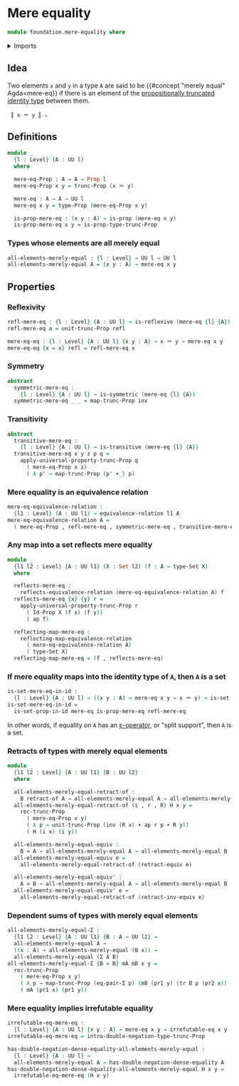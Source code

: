 # Mere equality

```agda
module foundation.mere-equality where
```

<details><summary>Imports</summary>

```agda
open import foundation.action-on-identifications-functions
open import foundation.binary-relations
open import foundation.dependent-pair-types
open import foundation.double-negation
open import foundation.double-negation-dense-equality
open import foundation.equality-dependent-pair-types
open import foundation.equivalences
open import foundation.functoriality-propositional-truncation
open import foundation.irrefutable-equality
open import foundation.propositional-truncations
open import foundation.reflecting-maps-equivalence-relations
open import foundation.retracts-of-types
open import foundation.transport-along-identifications
open import foundation.universe-levels

open import foundation-core.equivalence-relations
open import foundation-core.identity-types
open import foundation-core.propositions
open import foundation-core.sets
```

</details>

## Idea

Two elements `x` and `y` in a type `A` are said to be
{{#concept "merely equal" Agda=mere-eq}} if there is an element of the
[propositionally truncated](foundation.propositional-truncations.md)
[identity type](foundation-core.identity-types.md) between them.

```text
 ║ x ＝ y ║₋₁
```

## Definitions

```agda
module _
  {l : Level} {A : UU l}
  where

  mere-eq-Prop : A → A → Prop l
  mere-eq-Prop x y = trunc-Prop (x ＝ y)

  mere-eq : A → A → UU l
  mere-eq x y = type-Prop (mere-eq-Prop x y)

  is-prop-mere-eq : (x y : A) → is-prop (mere-eq x y)
  is-prop-mere-eq x y = is-prop-type-trunc-Prop
```

### Types whose elements are all merely equal

```agda
all-elements-merely-equal : {l : Level} → UU l → UU l
all-elements-merely-equal A = (x y : A) → mere-eq x y
```

## Properties

### Reflexivity

```agda
refl-mere-eq : {l : Level} {A : UU l} → is-reflexive (mere-eq {l} {A})
refl-mere-eq a = unit-trunc-Prop refl

mere-eq-eq : {l : Level} {A : UU l} {x y : A} → x ＝ y → mere-eq x y
mere-eq-eq {x = x} refl = refl-mere-eq x
```

### Symmetry

```agda
abstract
  symmetric-mere-eq :
    {l : Level} {A : UU l} → is-symmetric (mere-eq {l} {A})
  symmetric-mere-eq _ _ = map-trunc-Prop inv
```

### Transitivity

```agda
abstract
  transitive-mere-eq :
    {l : Level} {A : UU l} → is-transitive (mere-eq {l} {A})
  transitive-mere-eq x y z p q =
    apply-universal-property-trunc-Prop q
      ( mere-eq-Prop x z)
      ( λ p' → map-trunc-Prop (p' ∙_) p)
```

### Mere equality is an equivalence relation

```agda
mere-eq-equivalence-relation :
  {l1 : Level} (A : UU l1) → equivalence-relation l1 A
mere-eq-equivalence-relation A =
  ( mere-eq-Prop , refl-mere-eq , symmetric-mere-eq , transitive-mere-eq)
```

### Any map into a set reflects mere equality

```agda
module _
  {l1 l2 : Level} {A : UU l1} (X : Set l2) (f : A → type-Set X)
  where

  reflects-mere-eq :
    reflects-equivalence-relation (mere-eq-equivalence-relation A) f
  reflects-mere-eq {x} {y} r =
    apply-universal-property-trunc-Prop r
      ( Id-Prop X (f x) (f y))
      ( ap f)

  reflecting-map-mere-eq :
    reflecting-map-equivalence-relation
      ( mere-eq-equivalence-relation A)
      ( type-Set X)
  reflecting-map-mere-eq = (f , reflects-mere-eq)
```

### If mere equality maps into the identity type of `A`, then `A` is a set

```agda
is-set-mere-eq-in-id :
  {l : Level} {A : UU l} → ((x y : A) → mere-eq x y → x ＝ y) → is-set A
is-set-mere-eq-in-id =
  is-set-prop-in-id mere-eq is-prop-mere-eq refl-mere-eq
```

In other words, if equality on `A` has an
[ε-operator](foundation.hilberts-epsilon-operators.md), or "split support", then
`A` is a set.

### Retracts of types with merely equal elements

```agda
module _
  {l1 l2 : Level} {A : UU l1} {B : UU l2}
  where

  all-elements-merely-equal-retract-of :
    B retract-of A → all-elements-merely-equal A → all-elements-merely-equal B
  all-elements-merely-equal-retract-of (i , r , R) H x y =
    rec-trunc-Prop
      ( mere-eq-Prop x y)
      ( λ p → unit-trunc-Prop (inv (R x) ∙ ap r p ∙ R y))
      ( H (i x) (i y))

  all-elements-merely-equal-equiv :
    B ≃ A → all-elements-merely-equal A → all-elements-merely-equal B
  all-elements-merely-equal-equiv e =
    all-elements-merely-equal-retract-of (retract-equiv e)

  all-elements-merely-equal-equiv' :
    A ≃ B → all-elements-merely-equal A → all-elements-merely-equal B
  all-elements-merely-equal-equiv' e =
    all-elements-merely-equal-retract-of (retract-inv-equiv e)
```

### Dependent sums of types with merely equal elements

```agda
all-elements-merely-equal-Σ :
  {l1 l2 : Level} {A : UU l1} {B : A → UU l2} →
  all-elements-merely-equal A →
  ((x : A) → all-elements-merely-equal (B x)) →
  all-elements-merely-equal (Σ A B)
all-elements-merely-equal-Σ {B = B} mA mB x y =
  rec-trunc-Prop
    ( mere-eq-Prop x y)
    ( λ p → map-trunc-Prop (eq-pair-Σ p) (mB (pr1 y) (tr B p (pr2 x)) (pr2 y)))
    ( mA (pr1 x) (pr1 y))
```

### Mere equality implies irrefutable equality

```agda
irrefutable-eq-mere-eq :
  {l : Level} {A : UU l} {x y : A} → mere-eq x y → irrefutable-eq x y
irrefutable-eq-mere-eq = intro-double-negation-type-trunc-Prop

has-double-negation-dense-equality-all-elements-merely-equal :
  {l : Level} {A : UU l} →
  all-elements-merely-equal A → has-double-negation-dense-equality A
has-double-negation-dense-equality-all-elements-merely-equal H x y =
  irrefutable-eq-mere-eq (H x y)
```
